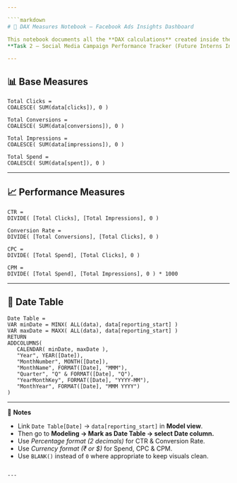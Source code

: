 ```yaml
---

````markdown
# 📒 DAX Measures Notebook — Facebook Ads Insights Dashboard

This notebook documents all the **DAX calculations** created inside the Power BI file for  
**Task 2 — Social Media Campaign Performance Tracker (Future Interns Internship).**

---
```


## **📊 Base Measures**

```DAX
Total Clicks =
COALESCE( SUM(data[clicks]), 0 )

Total Conversions =
COALESCE( SUM(data[conversions]), 0 )

Total Impressions =
COALESCE( SUM(data[impressions]), 0 )

Total Spend =
COALESCE( SUM(data[spent]), 0 )
````

---

## **📈 Performance Measures**

```DAX
CTR =
DIVIDE( [Total Clicks], [Total Impressions], 0 )

Conversion Rate =
DIVIDE( [Total Conversions], [Total Clicks], 0 )

CPC =
DIVIDE( [Total Spend], [Total Clicks], 0 )

CPM =
DIVIDE( [Total Spend], [Total Impressions], 0 ) * 1000
```

---

## **📅 Date Table**

```DAX
Date Table =
VAR minDate = MINX( ALL(data), data[reporting_start] )
VAR maxDate = MAXX( ALL(data), data[reporting_start] )
RETURN
ADDCOLUMNS(
   CALENDAR( minDate, maxDate ),
   "Year", YEAR([Date]),
   "MonthNumber", MONTH([Date]),
   "MonthName", FORMAT([Date], "MMM"),
   "Quarter", "Q" & FORMAT([Date], "Q"),
   "YearMonthKey", FORMAT([Date], "YYYY-MM"),
   "MonthYear", FORMAT([Date], "MMM YYYY")
)
```

---

🧠 **Notes**

* Link `Date Table[Date]` → `data[reporting_start]` in **Model view**.
* Then go to **Modeling → Mark as Date Table → select Date column.**
* Use *Percentage format (2 decimals)* for CTR & Conversion Rate.
* Use *Currency format (₹ or $)* for Spend, CPC & CPM.
* Use `BLANK()` instead of `0` where appropriate to keep visuals clean.

```

---



